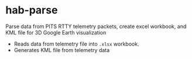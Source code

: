 # hab-parse
Parse data from PITS RTTY telemetry packets, create excel workbook, and KML file for 3D Google Earth visualization

* Reads data from telemetry file into `.xlsx` workbook.
* Generates KML file from telemetry data
